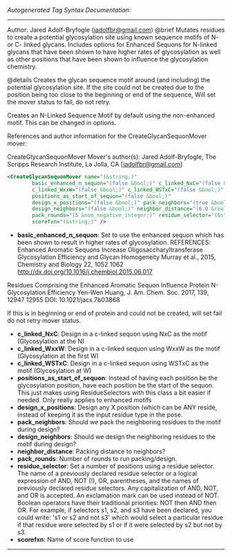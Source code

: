 <!-- THIS IS AN AUTOGENERATED FILE: Don't edit it directly, instead change the schema definition in the code itself. -->

_Autogenerated Tag Syntax Documentation:_

---
Author: Jared Adolf-Bryfogle (jadolfbr@gmail.com)
 @brief Mutates residues to create a potential glycosylation site using known sequence motifs of N- or C- linked glycans.
  Includes options for Enhanced Sequons for N-linked glycans that have been shown to have higher rates of glycosylation
  as well as other positions that have been shown to influence the glycosylation chemistry.

 @details
  Creates the glycan sequence motif around (and including) the potential glycosylation site.
  If the site could not be created due to the position being too close to the beginning or end of the sequence,
  Will set the mover status to fail, do not retry.

 Creates an N-Linked Sequence Motif by default using the non-enhanced motif.  This can be changed in options.


References and author information for the CreateGlycanSequonMover mover:

CreateGlycanSequonMover Mover's author(s):
Jared Adolf-Bryfogle, The Scripps Research Institute, La Jolla, CA [jadolfbr@gmail.com]

```xml
<CreateGlycanSequonMover name="(&string;)"
        basic_enhanced_n_sequon="(false &bool;)" c_linked_NxC="(false &bool;)"
        c_linked_WxxW="(false &bool;)" c_linked_WSTxC="(false &bool;)"
        positions_as_start_of_sequon="(false &bool;)"
        design_x_positions="(false &bool;)" pack_neighbors="(true &bool;)"
        design_neighbors="(false &bool;)" neighbor_distance="(6.0 &real;)"
        pack_rounds="(5 &non_negative_integer;)" residue_selector="(&string;)"
        scorefxn="(&string;)" />
```

-   **basic_enhanced_n_sequon**: Set to use the enhanced sequon which has been shown to result in higher rates of glycosylation.
 REFERENCES: 
	Enhanced Aromatic Sequons Increase Oligosaccharyltransferase Glycosylation Efficiency and Glycan Homogeneity
    Murray et al., 2015, Chemistry and Biology 22, 1052 1062 http://dx.doi.org/10.1016/j.chembiol.2015.06.017

   Residues Comprising the Enhanced Aromatic Sequon Influence Protein N-Glycosylation Efficiency
    Yen-Wen Huang, J. Am. Chem. Soc. 2017, 139, 12947 12955 DOI: 10.1021/jacs.7b03868

 If this is in beginning or end of protein and could not be created, will set fail do not retry mover status.
-   **c_linked_NxC**: Design in a c-linked sequon using NxC as the motif (Glycosylation at the N)
-   **c_linked_WxxW**: Design in a c-linked sequon using WxxW as the motif (Glycosylation at the first W)
-   **c_linked_WSTxC**: Design in a c-linked sequon using WSTxC as the motif (Glycosylation at W)
-   **positions_as_start_of_sequon**: Instead of having each position be the glycosylation position, have each position be the start of the sequon. This just makes using ResidueSelectors with this class a bit easier if needed.  Only really applies to enhanced motifs
-   **design_x_positions**: Design any X position (which can be ANY reside, instead of keeping it as the input residue type in the pose.
-   **pack_neighbors**: Should we pack the neighboring residues to the motif during design?
-   **design_neighbors**: Should we design the neighboring residues to the motif during design?
-   **neighbor_distance**: Packing distance to neighbors?
-   **pack_rounds**: Number of rounds to run packing/design.
-   **residue_selector**: Set a number of positions using a residue selector. The name of a previously declared residue selector or a logical expression of AND, NOT (!), OR, parentheses, and the names of previously declared residue selectors. Any capitalization of AND, NOT, and OR is accepted. An exclamation mark can be used instead of NOT. Boolean operators have their traditional priorities: NOT then AND then OR. For example, if selectors s1, s2, and s3 have been declared, you could write: 's1 or s2 and not s3' which would select a particular residue if that residue were selected by s1 or if it were selected by s2 but not by s3.
-   **scorefxn**: Name of score function to use

---
